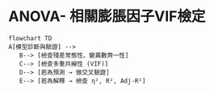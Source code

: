 # ANOVA- 相關膨脹因子VIF檢定

```mermaid
flowchart TD
A[模型診斷與驗證] -->
   B--> [檢查殘差常態性、變異數齊一性]
   C--> [檢查多重共線性 (VIF)]
   D--> [若為預測 → 做交叉驗證]
   E--> [若為解釋 → 檢查 η², R², Adj-R²]

